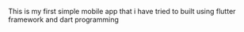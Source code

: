 This is my first simple mobile app that i have tried to built using flutter framework and dart programming
